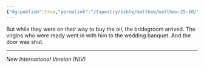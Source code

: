 ```yaml
---
{"dg-publish":true,"permalink":"/tapestry/bible/matthew/matthew-25-10/","title":"Matthew 25:10","hide":true,"tags":["bible-verse","bible-verse"],"dgHomeLink":true,"dgShowLocalGraph":true,"dgEnableSearch":true}
---
```



But while they were on their way to buy the oil, the bridegroom arrived. The virgins who were ready went in with him to the wedding banquet. And the door was shut. 

---
*New International Version (NIV)*